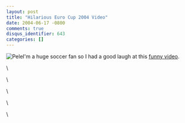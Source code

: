 ```yaml
---
layout: post
title: "Hilarious Euro Cup 2004 Video"
date: 2004-06-17 -0800
comments: true
disqus_identifier: 643
categories: []
---
```

![Pele](/images/pele.jpg)I'm a huge soccer fan so I had a good laugh at
this [funny
video](http://home.comcast.net/~haackayama/videos/Euro2004.mpeg).

\

\

\

\

\


